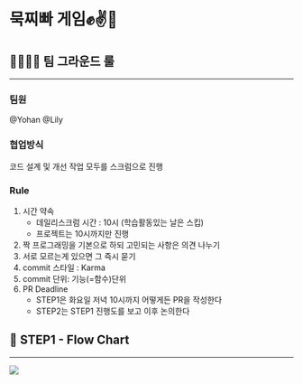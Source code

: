 # 묵찌빠 게임✊✌️🤚

## 👨‍👩‍👦‍👦 팀 그라운드 룰

---

### 팀원

@Yohan @Lily

### 협업방식

코드 설계 및 개선 작업 모두를 스크럼으로 진행

### Rule

1. 시간 약속
   - 데일리스크럼 시간 : 10시 (학습활동있는 날은 스킵)
   - 프로젝트는 10시까지만 진행
2. 짝 프로그래밍을 기본으로 하되 고민되는 사항은 의견 나누기
3. 서로 모르는게 있으면 그 즉시 묻기
4. commit 스타일 : Karma
5. commit 단위: 기능(=함수)단위
6. PR Deadline
   - STEP1은 화요일 저녁 10시까지 어떻게든 PR을 작성한다
   - STEP2는 STEP1 진행도를 보고 이후 논의한다

## 🐔 STEP1 - Flow Chart

---

![](<https://images.velog.io/images/yohanblessyou/post/e4bfba83-3916-4d3a-8a91-4406f36cc706/Untitled%20(3).png>)
